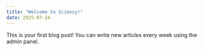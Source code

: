 ```yaml
---
title: "Welcome to Sciency!"
date: 2025-07-24
---
```


This is your first blog post! You can write new articles every week using the admin panel.
